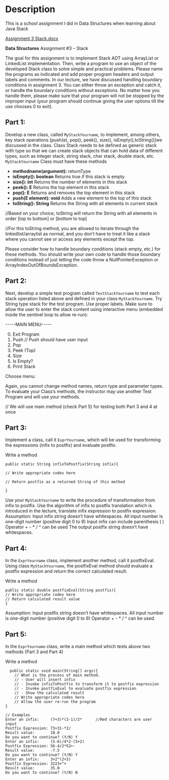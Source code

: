 
# Description

This is a school assignment I did in Data Structures when learning about Java Stack

[Assignment 3 Stack.docx](https://github.com/jhale40/Stack/files/13806479/Assignment.3.Stack.docx)


**Data Structures**
Assignment #3 – Stack


The goal for this assignment is to implement Stack ADT using ArrayList or LinkedList implementation. Then, write a program to use an object of the developed Stack class to solve simple and practical problems. Please name the programs as indicated and add proper program headers and output labels and comments.
In our lecture, we have discussed handling boundary conditions in assignment 3. You can either throw an exception and catch it, or handle the boundary conditions without exceptions. No matter how you handle them, please make sure that your program will not be stopped by the improper input (your program should continue giving the user options till the use chooses 0 to exit).

## Part 1:

Develop a new class, called ``MyStackYourname``, to implement, among others, key stack operations [push(e), pop(), peek(), size(), isEmpty(),toString()]we discussed in the class. Class Stack needs to be defined as generic stack with type <E> so that we can create stack objects that can hold data of different types, such as integer stack, string stack, char stack, double stack, etc. 
``MyStackYourname`` Class must have these methods

-	**methodname(argument):** 	returnType
-	**isEmpty(): boolean**		Returns true if this stack is empty
-	**size(): int**			Returns the number of elements in this stack
-	**peek(): E**			Returns the top element in this stack
-	**pop(): E**				Returns and removes the top element in this stack
-	**push(E element): void**		Adds a new element to the top of this stack
-	**toString(): String**			Returns the String with all elements in current stack


//Based on your choice, toString will return the String with all elements in order [top to bottom] or [bottom to top]

//For this toString method, you are allowed to iterate through the linkedlist/arraylist as normal, and you don’t have to treat it like a stack where you cannot see or access any elements except the top.

Please consider how to handle boundary conditions (stack empty, etc.) for these methods. You should write your own code to handle those boundary conditions instead of just letting the code throw a NullPointerException or ArrayIndexOutOfBoundsException.

## Part 2:

Next, develop a simple test program called `TestStackYourname` to test each stack operation listed above and defined in your class ``MyStackYourname``. Try String type stack for the test program. Use proper labels. 
Make sure to allow the user to enter the stack content using interactive menu (embedded inside the sentinel loop to allow re-run):

-----MAIN MENU-----

0.  Exit Program
1.  Push				// Push should have user input
2.  Pop
3.  Peek (Top)
4.  Size
5.  Is Empty?
6.  Print Stack
   
Choose menu: 

Again, you cannot change method names, return type and parameter types. 
To evaluate your Class’s methods, the instructor may use another Test Program and will use your methods.

// We will use main method (check Part 5) for testing both Part 3 and 4 at once


## Part 3:

Implement a class, call it `ExprYourname`, which will be used for transforming the expressions (infix to postfix) and evaluate postfix.

Write a method 

```
public static String infixToPostfix(String infix){

// Write appropriate codes here

// Return postfix as a returned String of this method

}	
```

Use your ``MyStackYourname`` to write the procedure of transformation from infix to postfix. Use the algorithm of infix to postfix translation which is introduced in the lecture, translate infix expression to postfix expression.
Assumption: 
Input infix string doesn’t have whitespaces.
All input number is one-digit number (positive digit 0 to 9)
Input infix can include parenthesis ( )
Operator + - * / ^ can be used
	The output postfix string doesn’t have whitespaces.

## Part 4:

In the `ExprYourname` class, implement another method, call it postfixEval. Using class ``MyStackYourname``, the postfixEval method should evaluate a postfix expression and return the correct calculated result. 

Write a method 
```
public static double postfixEval(String postfix){
// Write appropriate codes here
// Return calculated result value
}
```	
Assumption: 
Input postfix string doesn’t have whitespaces.
All input number is one-digit number (positive digit 0 to 9)
Operator + - * / ^ can be used.
	

## Part 5:

In the `ExprYourname` class, write a main method which tests above two methods (Part 3 and Part 4)

Write a method 
```
  public static void main(String[] args){
    // What is the process of main method.
    // - User will insert infix
    // - Invoke infixToPostfix to transform it to postfix expression
    // - Invoke postfixEval to evaluate postfix expression
    // - Show the calculated result
    // Write appropriate codes here
    // Allow the user re-run the program
}
```

```
// Examples
Enter an infix:		(7+3)*(3-1)/2*		//Red characters are user input 
Postfix Expression:	73+31-*2/
Result value:		10.0
Do you want to continue? (Y/N) Y
Enter an infix:		(5-6)/4*2-(5+2)		
Postfix Expression:	56-4/2*52+-
Result value:		-7.5
Do you want to continue? (Y/N) Y
Enter an infix:		3+2^(2+3)		
Postfix Expression:	3223+^+
Result value:		35.0
Do you want to continue? (Y/N) N
```

